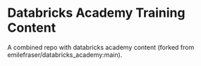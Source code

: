 # Databricks Academy Training Content

A combined repo with databricks academy content (forked from emilefraser/databricks_academy:main).
